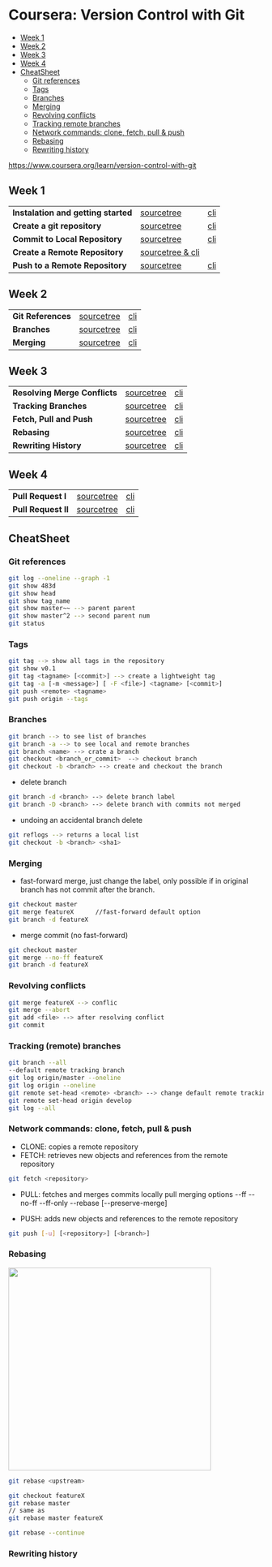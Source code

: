 # Coursera: Version Control with Git

<!-- TOC depthfrom:2 updateonsave:true -->

- [Week 1](#week-1)
- [Week 2](#week-2)
- [Week 3](#week-3)
- [Week 4](#week-4)
- [CheatSheet](#cheatsheet)
    - [Git references](#git-references)
    - [Tags](#tags)
    - [Branches](#branches)
    - [Merging](#merging)
    - [Revolving conflicts](#revolving-conflicts)
    - [Tracking remote branches](#tracking-remote-branches)
    - [Network commands: clone, fetch, pull & push](#network-commands-clone-fetch-pull--push)
    - [Rebasing](#rebasing)
    - [Rewriting history](#rewriting-history)

<!-- /TOC -->



https://www.coursera.org/learn/version-control-with-git

## Week 1  
| | | |
|-|-|-|
| **Instalation and getting started**  |  [sourcetree](https://antoniodiaz.github.io/notes/coursera/pdf/01_01_installation_sourcetree.pdf)| [cli](https://antoniodiaz.github.io/notes/coursera/pdf/01_01_installation_cli.pdf) |
|**Create a git repository**|[sourcetree](https://antoniodiaz.github.io/notes/coursera/pdf/01_02_create_local_sourcetree.pdf)|[cli](https://antoniodiaz.github.io/notes/coursera/pdf/01_02_create_local_cli.pdf)
|**Commit to Local Repository**|[sourcetree](https://antoniodiaz.github.io/notes/coursera/pdf/01_03_commit_local_sourcetree.pdf)|[cli](https://antoniodiaz.github.io/notes/coursera/pdf/01_03_commit_local_cli.pdf)
|**Create a Remote Repository**|[sourcetree & cli](https://antoniodiaz.github.io/notes/coursera/pdf/01_04_create_remote.pdf)| |
|**Push to a Remote Repository**|[sourcetree](https://antoniodiaz.github.io/notes/coursera/pdf/01_05_push_sourcetree.pdf)|[cli](https://antoniodiaz.github.io/notes/coursera/pdf/01_05_push_cli.pdf)

## Week 2  
| | | |
|-|-|-|
|**Git References**  |[sourcetree](https://antoniodiaz.github.io/notes/coursera/pdf/02_01_references_sourcetree.pdf)  |[cli](https://antoniodiaz.github.io/notes/coursera/pdf/02_01_references_cli.pdf)
|**Branches**  | [sourcetree](https://antoniodiaz.github.io/notes/coursera/pdf/02_02_branches_sourcetree.pdf)  | [cli](https://antoniodiaz.github.io/notes/coursera/pdf/02_02_branches_cli.pdf)
|**Merging**  | [sourcetree](https://antoniodiaz.github.io/notes/coursera/pdf/02_03_merging_sourcetree.pdf)  | [cli](https://antoniodiaz.github.io/notes/coursera/pdf/02_03_merging_cli.pdf)

## Week 3  
| | | |
|-|-|-|
|**Resolving Merge Conflicts**  | [sourcetree](https://antoniodiaz.github.io/notes/coursera/pdf/03_01_conflicts_sourcetree.pdf)|[cli](https://antoniodiaz.github.io/notes/coursera/pdf/03_01_conflicts_cli.pdf)
|**Tracking Branches**  |[sourcetree](https://antoniodiaz.github.io/notes/coursera/pdf/03_02_trackingh_branches_sourcetree.pdf)  |[cli](https://antoniodiaz.github.io/notes/coursera/pdf/03_02_trackingh_branches_cli.pdf)
|**Fetch, Pull and Push**  | [sourcetree](https://antoniodiaz.github.io/notes/coursera/pdf/03_03_fetch_pull_push_sourcetree.pdf)  |[cli](https://antoniodiaz.github.io/notes/coursera/pdf/03_03_fetch_pull_push_cli.pdf)
|**Rebasing**  | [sourcetree](https://antoniodiaz.github.io/notes/coursera/pdf/03_04_rebasing_sourcetree.pdf)  | [cli](https://antoniodiaz.github.io/notes/coursera/pdf/03_04_rebasing_cli.pdf)
|**Rewriting History**  |[sourcetree](https://antoniodiaz.github.io/notes/coursera/pdf/03_05_rewriting_sourcetree.pdf)  | [cli](https://antoniodiaz.github.io/notes/coursera/pdf/03_05_rewriting_cli.pdf)

## Week 4  
| | | |
|-|-|-|
|**Pull Request I**  |[sourcetree](https://antoniodiaz.github.io/notes/coursera/pdf/04_01_pull_request_1_sourcetree.pdf)  | [cli](https://antoniodiaz.github.io/notes/coursera/pdf/04_01_pull_request_1_cli.pdf)
|**Pull Request II**  | [sourcetree](https://antoniodiaz.github.io/notes/coursera/pdf/04_02_pull_request_2_sourcetree.pdf)  | [cli](https://antoniodiaz.github.io/notes/coursera/pdf/04_02_pull_request_2_cli.pdf)

## CheatSheet
### Git references
``` bash
git log --oneline --graph -1
git show 483d
git show head
git show tag_name
git show master~~ --> parent parent
git show master^2 --> second parent num
git status
```

### Tags
``` bash
git tag --> show all tags in the repository
git show v0.1
git tag <tagname> [<commit>] --> create a lightweight tag
git tag -a [-m <message>] [ -F <file>] <tagname> [<commit>]
git push <remote> <tagname>
git push origin --tags
```

### Branches
``` bash
git branch --> to see list of branches
git branch -a --> to see local and remote branches
git branch <name> --> crate a branch
git checkout <branch_or_commit>  --> checkout branch
git checkout -b <branch> --> create and checkout the branch
```

* delete branch
``` bash
git branch -d <branch> --> delete branch label
git branch -D <branch> --> delete branch with commits not merged
```
* undoing an accidental branch delete
``` bash
git reflogs --> returns a local list
git checkout -b <branch> <sha1>
```

### Merging
* fast-forward merge, just change the label, only possible if in original branch has not commit after the branch.
``` bash
git checkout master
git merge featureX      //fast-forward default option
git branch -d featureX
```

* merge commit (no fast-forward)
``` bash
git checkout master
git merge --no-ff featureX
git branch -d featureX
```
### Revolving conflicts
``` bash
git merge featureX --> conflic
git merge --abort
git add <file> --> after resolving conflict
git commit 
```


### Tracking (remote) branches
``` bash
git branch --all
--default remote tracking branch
git log origin/master --oneline
git log origin --oneline
git remote set-head <remote> <branch> --> change default remote tracking branch.
git remote set-head origin develop
git log --all
```

### Network commands: clone, fetch, pull & push
* CLONE: copies a remote repository
* FETCH: retrieves new objects and references from the remote repository
``` bash
git fetch <repository>
```
* PULL: fetches and merges commits locally
pull merging options
--ff
--no-ff
--ff-only
--rebase [--preserve-merge]


* PUSH: adds new objects and references to the remote repository
```bash
git push [-u] [<repository>] [<branch>]
```

### Rebasing
<img src="https://antoniodiaz.github.io/images/git_coursera/merge_and_rebase.png" width="400"/>  

```bash
git rebase <upstream>

git checkout featureX
git rebase master
// same as
git rebase master featureX

git rebase --continue
```

### Rewriting history

